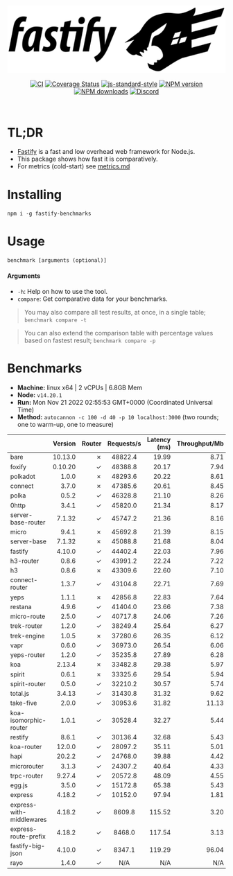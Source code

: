 <div align="center">
  <img src="https://github.com/fastify/graphics/raw/HEAD/fastify-landscape-outlined.svg" width="650" height="auto"/>
</div>

<div align="center">

[![CI](https://github.com/fastify/fastify/workflows/ci/badge.svg)](https://github.com/fastify/fastify/actions/workflows/ci.yml)
[![Coverage Status](https://coveralls.io/repos/github/fastify/fastify/badge.svg?branch=master)](https://coveralls.io/github/fastify/fastify?branch=master)
[![js-standard-style](https://img.shields.io/badge/code%20style-standard-brightgreen.svg?style=flat)](http://standardjs.com/)
[![NPM version](https://img.shields.io/npm/v/fastify.svg?style=flat)](https://www.npmjs.com/package/fastify)
[![NPM downloads](https://img.shields.io/npm/dm/fastify.svg?style=flat)](https://www.npmjs.com/package/fastify) [![Discord](https://img.shields.io/discord/725613461949906985)](https://discord.gg/fastify)

</div>
<br />

# TL;DR

* [Fastify](https://github.com/fastify/fastify) is a fast and low overhead web framework for Node.js.
* This package shows how fast it is comparatively.
* For metrics (cold-start) see [metrics.md](./METRICS.md)

# Installing

```
npm i -g fastify-benchmarks
```

# Usage

```
benchmark [arguments (optional)]
```

#### Arguments

* `-h`: Help on how to use the tool.
* `compare`: Get comparative data for your benchmarks.

> You may also compare all test results, at once, in a single table; `benchmark compare -t`

> You can also extend the comparison table with percentage values based on fastest result; `benchmark compare -p`
# Benchmarks

* __Machine:__ linux x64 | 2 vCPUs | 6.8GB Mem
* __Node:__ `v14.20.1`
* __Run:__ Mon Nov 21 2022 02:55:53 GMT+0000 (Coordinated Universal Time)
* __Method:__ `autocannon -c 100 -d 40 -p 10 localhost:3000` (two rounds; one to warm-up, one to measure)

|                          | Version | Router | Requests/s | Latency (ms) | Throughput/Mb |
| :--                      | --:     | --:    | :-:        | --:          | --:           |
| bare                     | 10.13.0 | ✗      | 48822.4    | 19.99        | 8.71          |
| foxify                   | 0.10.20 | ✓      | 48388.8    | 20.17        | 7.94          |
| polkadot                 | 1.0.0   | ✗      | 48293.6    | 20.22        | 8.61          |
| connect                  | 3.7.0   | ✗      | 47385.6    | 20.61        | 8.45          |
| polka                    | 0.5.2   | ✓      | 46328.8    | 21.10        | 8.26          |
| 0http                    | 3.4.1   | ✓      | 45820.0    | 21.34        | 8.17          |
| server-base-router       | 7.1.32  | ✓      | 45747.2    | 21.36        | 8.16          |
| micro                    | 9.4.1   | ✗      | 45692.8    | 21.39        | 8.15          |
| server-base              | 7.1.32  | ✗      | 45088.8    | 21.68        | 8.04          |
| fastify                  | 4.10.0  | ✓      | 44402.4    | 22.03        | 7.96          |
| h3-router                | 0.8.6   | ✓      | 43991.2    | 22.24        | 7.22          |
| h3                       | 0.8.6   | ✗      | 43309.6    | 22.60        | 7.10          |
| connect-router           | 1.3.7   | ✓      | 43104.8    | 22.71        | 7.69          |
| yeps                     | 1.1.1   | ✗      | 42856.8    | 22.83        | 7.64          |
| restana                  | 4.9.6   | ✓      | 41404.0    | 23.66        | 7.38          |
| micro-route              | 2.5.0   | ✓      | 40717.8    | 24.06        | 7.26          |
| trek-router              | 1.2.0   | ✓      | 38249.4    | 25.64        | 6.27          |
| trek-engine              | 1.0.5   | ✗      | 37280.6    | 26.35        | 6.12          |
| vapr                     | 0.6.0   | ✓      | 36973.0    | 26.54        | 6.06          |
| yeps-router              | 1.2.0   | ✓      | 35235.8    | 27.89        | 6.28          |
| koa                      | 2.13.4  | ✗      | 33482.8    | 29.38        | 5.97          |
| spirit                   | 0.6.1   | ✗      | 33325.6    | 29.54        | 5.94          |
| spirit-router            | 0.5.0   | ✓      | 32210.2    | 30.57        | 5.74          |
| total.js                 | 3.4.13  | ✓      | 31430.8    | 31.32        | 9.62          |
| take-five                | 2.0.0   | ✓      | 30953.6    | 31.82        | 11.13         |
| koa-isomorphic-router    | 1.0.1   | ✓      | 30528.4    | 32.27        | 5.44          |
| restify                  | 8.6.1   | ✓      | 30136.4    | 32.68        | 5.43          |
| koa-router               | 12.0.0  | ✓      | 28097.2    | 35.11        | 5.01          |
| hapi                     | 20.2.2  | ✓      | 24768.0    | 39.88        | 4.42          |
| microrouter              | 3.1.3   | ✓      | 24307.2    | 40.64        | 4.33          |
| trpc-router              | 9.27.4  | ✓      | 20572.8    | 48.09        | 4.55          |
| egg.js                   | 3.5.0   | ✓      | 15172.8    | 65.38        | 5.43          |
| express                  | 4.18.2  | ✓      | 10152.0    | 97.94        | 1.81          |
| express-with-middlewares | 4.18.2  | ✓      | 8609.8     | 115.52       | 3.20          |
| express-route-prefix     | 4.18.2  | ✓      | 8468.0     | 117.54       | 3.13          |
| fastify-big-json         | 4.10.0  | ✓      | 8347.1     | 119.29       | 96.04         |
| rayo                     | 1.4.0   | ✓      | N/A        | N/A          | N/A           |
